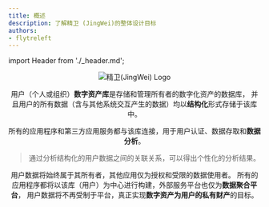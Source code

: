 ```yaml
---
title: 概述
description: 了解精卫 (JingWei)的整体设计目标
authors:
- flytreleft
---
```


import Header from './_header.md';

<Header />


<p style={{textAlign: 'center'}}>
  <img
    src="/img/jingwei/logo.svg"
    alt="精卫(JingWei) Logo"
    style={{width: '418px'}}
  />
</p>


用户（个人或组织）**数字资产库**是存储和管理所有者的数字化资产的数据库，
并且用户的所有数据（含与其他系统交互产生的数据）均以**结构化**形式存储于该库中。

所有的应用程序和第三方应用服务都与该库连接，用于用户认证、数据存取和**数据分析**。

> 通过分析结构化的用户数据之间的关联关系，可以得出个性化的分析结果。

用户数据将始终属于其所有者，其他应用仅为授权和受限的数据使用者。
所有的应用程序都将以该库（用户）为中心进行构建，外部服务平台也仅为**数据聚合平台**，
用户数据将不再受制于平台，真正实现**数字资产为用户的私有财产**的目标。
